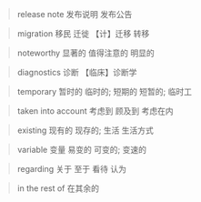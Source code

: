 > release note 发布说明 发布公告

> migration 移民 迁徙 【计】迁移 转移

> noteworthy 显著的 值得注意的 明显的

> diagnostics 诊断 【临床】诊断学

> temporary 暂时的 临时的; 短期的 短暂的; 临时工

> taken into account 考虑到 顾及到 考虑在内

> existing 现有的 现存的; 生活 生活方式

> variable 变量 易变的 可变的; 变速的

> regarding 关于 至于 看待 认为

> in the rest of 在其余的